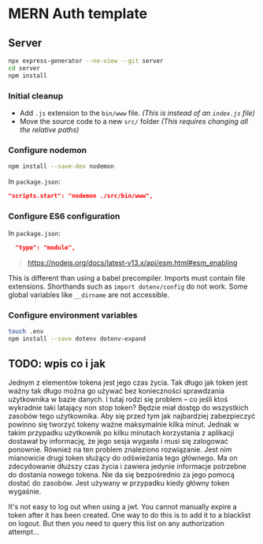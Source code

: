 # MERN Auth template

## Server

```sh
npx express-generator --no-view --git server
cd server
npm install
```

### Initial cleanup

- Add `.js` extension to the `bin/www` file. *(This is instead of an `index.js` file)*
- Move the source code to a new `src/` folder *(This requires changing all the relative paths)*

### Configure nodemon

```sh
npm install --save-dev nodemon
```

In `package.json`:

```json
"scripts.start": "nodemon ./src/bin/www",
```

### Configure ES6 configuration

In `package.json`:

```json
  "type": "module",
```

> <https://nodejs.org/docs/latest-v13.x/api/esm.html#esm_enabling>

This is different than using a babel precompiler. Imports must contain file extensions. Shorthands such as `import dotenv/config` do not work. Some global variables like `__dirname` are not accessible.

### Configure environment variables

```sh
touch .env
npm install --save dotenv dotenv-expand
```

## TODO: wpis co i jak

Jednym z elementów tokena jest jego czas życia. Tak długo jak token jest ważny tak długo można go używać bez konieczności sprawdzania użytkownika w bazie danych. I tutaj rodzi się problem – co jeśli ktoś wykradnie taki latający non stop token? Będzie miał dostęp do wszystkich zasobów tego użytkownika. Aby się przed tym jak najbardziej zabezpieczyć powinno się tworzyć tokeny ważne maksymalnie kilka minut. Jednak w takim przypadku użytkownik po kilku minutach korzystania z aplikacji dostawał by informację, że jego sesja wygasła i musi się zalogować ponownie.
Również na ten problem znaleziono rozwiązanie. Jest nim mianowicie drugi token służący do odświeżania tego głównego. Ma on zdecydowanie dłuższy czas życia i zawiera jedynie informacje potrzebne do dostania nowego tokena. Nie da się bezpośrednio za jego pomocą dostać do zasobów. Jest używany w przypadku kiedy główny token wygaśnie.


It's not easy to log out when using a jwt. You cannot manually expire a token after it has been created. One way to do this is to add it to a blacklist on logout. But then you need to query this list on any authorization attempt...
